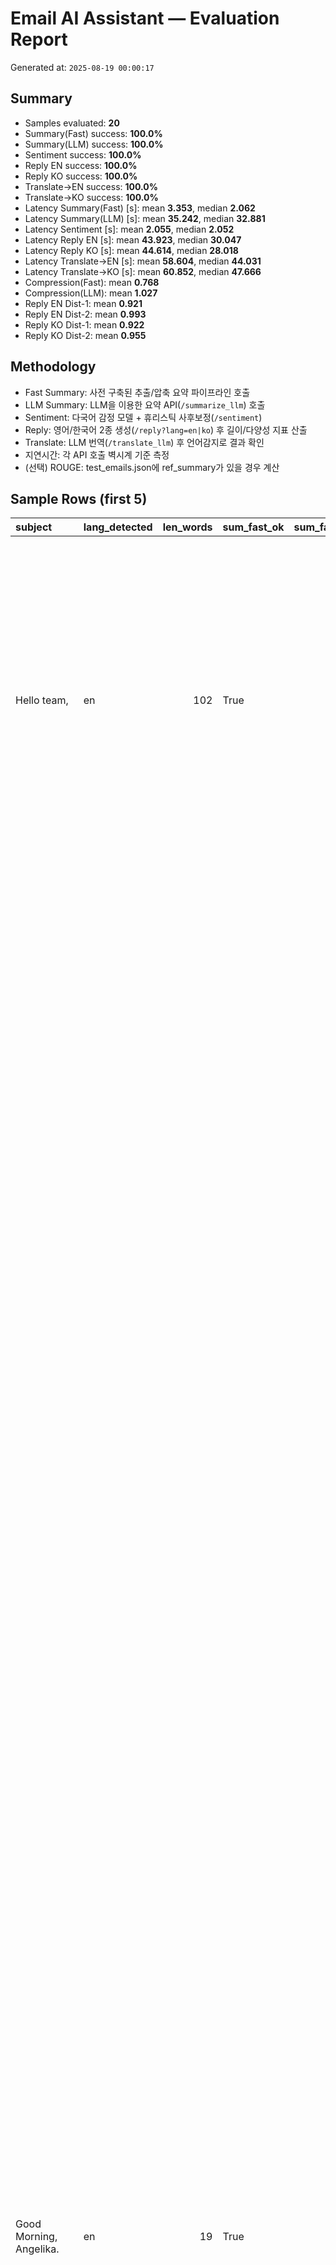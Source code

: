 # Email AI Assistant — Evaluation Report


Generated at: `2025-08-19 00:00:17`


## Summary


- Samples evaluated: **20**
- Summary(Fast) success: **100.0%**
- Summary(LLM) success: **100.0%**
- Sentiment success: **100.0%**
- Reply EN success: **100.0%**
- Reply KO success: **100.0%**
- Translate→EN success: **100.0%**
- Translate→KO success: **100.0%**
- Latency Summary(Fast) [s]: mean **3.353**, median **2.062**
- Latency Summary(LLM) [s]: mean **35.242**, median **32.881**
- Latency Sentiment [s]: mean **2.055**, median **2.052**
- Latency Reply EN [s]: mean **43.923**, median **30.047**
- Latency Reply KO [s]: mean **44.614**, median **28.018**
- Latency Translate→EN [s]: mean **58.604**, median **44.031**
- Latency Translate→KO [s]: mean **60.852**, median **47.666**
- Compression(Fast): mean **0.768**
- Compression(LLM): mean **1.027**
- Reply EN Dist-1: mean **0.921**
- Reply EN Dist-2: mean **0.993**
- Reply KO Dist-1: mean **0.922**
- Reply KO Dist-2: mean **0.955**


## Methodology


- Fast Summary: 사전 구축된 추출/압축 요약 파이프라인 호출
- LLM Summary: LLM을 이용한 요약 API(`/summarize_llm`) 호출
- Sentiment: 다국어 감정 모델 + 휴리스틱 사후보정(`/sentiment`)
- Reply: 영어/한국어 2종 생성(`/reply?lang=en|ko`) 후 길이/다양성 지표 산출
- Translate: LLM 번역(`/translate_llm`) 후 언어감지로 결과 확인
- 지연시간: 각 API 호출 벽시계 기준 측정
- (선택) ROUGE: test_emails.json에 ref_summary가 있을 경우 계산


## Sample Rows (first 5)


| subject                                                                          | lang_detected   |   len_words | sum_fast_ok   |   sum_fast_latency | sum_fast                                                                                                                                          |   sum_fast_comp | sum_llm_ok   |   sum_llm_latency | sum_llm                                                                                                                                                                                                                                                                                                                                                                 |   sum_llm_comp | sent_ok   |   sent_latency | sent_label   |   sent_score | sent_category   | reply_en_ok   |   reply_en_latency | reply_en                                                                                                                                                                          |   reply_en_len |   reply_en_dist1 |   reply_en_dist2 | reply_ko_ok   |   reply_ko_latency | reply_ko                                                                                                                                                                                                                                                                                                                                                                                                                                                                                                                                                                                                                                                                                                                                                                                                                                                                                                                            |   reply_ko_len |   reply_ko_dist1 |   reply_ko_dist2 | tr_en_ok   |   tr_en_latency | tr_en_lang   | tr_ko_ok   |   tr_ko_latency | tr_ko_lang   |
|:---------------------------------------------------------------------------------|:----------------|------------:|:--------------|-------------------:|:--------------------------------------------------------------------------------------------------------------------------------------------------|----------------:|:-------------|------------------:|:------------------------------------------------------------------------------------------------------------------------------------------------------------------------------------------------------------------------------------------------------------------------------------------------------------------------------------------------------------------------|---------------:|:----------|---------------:|:-------------|-------------:|:----------------|:--------------|-------------------:|:----------------------------------------------------------------------------------------------------------------------------------------------------------------------------------|---------------:|-----------------:|-----------------:|:--------------|-------------------:|:------------------------------------------------------------------------------------------------------------------------------------------------------------------------------------------------------------------------------------------------------------------------------------------------------------------------------------------------------------------------------------------------------------------------------------------------------------------------------------------------------------------------------------------------------------------------------------------------------------------------------------------------------------------------------------------------------------------------------------------------------------------------------------------------------------------------------------------------------------------------------------------------------------------------------------|---------------:|-----------------:|-----------------:|:-----------|----------------:|:-------------|:-----------|----------------:|:-------------|
| Hello team,                                                                      | en              |         102 | True          |             16.05  | Supriya Sonu can't access her folder even when she is in office. She can access it via the Supriya.sonu folder created by HyunTae last Wednesday. |          0.2451 | True         |            69.932 | Supriya Sonu has reported an issue where she cannot access her folder, even while in the office, but can access a folder created last Wednesday by HyunTae. She’s attached screenshots to illustrate the problem and requests that the team investigate and resolve this access issue promptly.                                                                         |         0.451  | True      |          2.078 | 1 star       |         0.85 | negative        | True          |             74.634 | Subject: Re: Folder Access Issue                                                                                                                                                  |             62 |           0.8548 |           0.9836 | True          |            126.512 | 안녕하세요, 수프리아 님.                                                                                                                                                                                                                                                                                                                                                                                                                                                                                                                                                                                                                                                                                                                                                                                                                                                                                                            |            120 |           0.5083 |           0.5462 | True       |          84.861 | en           | True       |         170.959 | en           |
|                                                                                  |                 |             |               |                    |                                                                                                                                                   |                 |              |                   |                                                                                                                                                                                                                                                                                                                                                                         |                |           |                |              |              |                 |               |                    |                                                                                                                                                                                   |                |                  |                  |               |                    |                                                                                                                                                                                                                                                                                                                                                                                                                                                                                                                                                                                                                                                                                                                                                                                                                                                                                                                                     |                |                  |                  |            |                 |              |            |                 |              |
|                                                                                  |                 |             |               |                    |                                                                                                                                                   |                 |              |                   |                                                                                                                                                                                                                                                                                                                                                                         |                |           |                |              |              |                 |               |                    | Dear Supriya,                                                                                                                                                                     |                |                  |                  |               |                    | 사진을 첨부해주셔서 감사합니다. 해당 문제점을 확인하고 조치해 드리겠습니다. 빠른 시일 내에 해결될 수 있도록 노력하겠습니다.                                                                                                                                                                                                                                                                                                                                                                                                                                                                                                                                                                                                                                                                                                                                                                                                         |                |                  |                  |            |                 |              |            |                 |              |
|                                                                                  |                 |             |               |                    |                                                                                                                                                   |                 |              |                   |                                                                                                                                                                                                                                                                                                                                                                         |                |           |                |              |              |                 |               |                    |                                                                                                                                                                                   |                |                  |                  |               |                    |                                                                                                                                                                                                                                                                                                                                                                                                                                                                                                                                                                                                                                                                                                                                                                                                                                                                                                                                     |                |                  |                  |            |                 |              |            |                 |              |
|                                                                                  |                 |             |               |                    |                                                                                                                                                   |                 |              |                   |                                                                                                                                                                                                                                                                                                                                                                         |                |           |                |              |              |                 |               |                    | Thank you for bringing this to our attention. We’ve received the screenshots and are investigating the issue with your folder access. We’ll work to resolve this promptly.        |                |                  |                  |               |                    | 감사합니다.                                                                                                                                                                                                                                                                                                                                                                                                                                                                                                                                                                                                                                                                                                                                                                                                                                                                                                                         |                |                  |                  |            |                 |              |            |                 |              |
|                                                                                  |                 |             |               |                    |                                                                                                                                                   |                 |              |                   |                                                                                                                                                                                                                                                                                                                                                                         |                |           |                |              |              |                 |               |                    |                                                                                                                                                                                   |                |                  |                  |               |                    |                                                                                                                                                                                                                                                                                                                                                                                                                                                                                                                                                                                                                                                                                                                                                                                                                                                                                                                                     |                |                  |                  |            |                 |              |            |                 |              |
|                                                                                  |                 |             |               |                    |                                                                                                                                                   |                 |              |                   |                                                                                                                                                                                                                                                                                                                                                                         |                |           |                |              |              |                 |               |                    | Best regards,                                                                                                                                                                     |                |                  |                  |               |                    | (Annyeonghaseyo, Supriya nim.                                                                                                                                                                                                                                                                                                                                                                                                                                                                                                                                                                                                                                                                                                                                                                                                                                                                                                       |                |                  |                  |            |                 |              |            |                 |              |
|                                                                                  |                 |             |               |                    |                                                                                                                                                   |                 |              |                   |                                                                                                                                                                                                                                                                                                                                                                         |                |           |                |              |              |                 |               |                    |                                                                                                                                                                                   |                |                  |                  |               |                    |                                                                                                                                                                                                                                                                                                                                                                                                                                                                                                                                                                                                                                                                                                                                                                                                                                                                                                                                     |                |                  |                  |            |                 |              |            |                 |              |
|                                                                                  |                 |             |               |                    |                                                                                                                                                   |                 |              |                   |                                                                                                                                                                                                                                                                                                                                                                         |                |           |                |              |              |                 |               |                    | [Your Name/IT Support Team]                                                                                                                                                       |                |                  |                  |               |                    | Photosjeo chatbeo haejusyeoseo gamsahamnida. Haedang munjeomyeone hwagin-go chojihae deurigessipsseumyeon gyesokhadegi seonggaunil guro noh-sikhadegi seot-igessipsseumyeon gyesokhadegi seonggaunil guro noh-sikhadegi seot-igessipsseumyeon gyesokhadegi seonggaunil guro noh-sikhadegi seot-igessipsseumyeon gyesokhadegi seonggaunil guro noh-sikhadegi seot-igessipsseumyeon gyesokhadegi seonggaunil guro noh-sikhadegi seot-igessipsseumyeon gyesokhadegi seonggaunil guro noh-sikhadegi seot-igessipsseumyeon gyesokhadegi seonggaunil guro noh-sikhadegi seot-igessipsseumyeon gyesokhadegi seonggaunil guro noh-sikhadegi seot-igessipsseumyeon gyesokhadegi seonggaunil guro noh-sikhadegi seot-igessipsseumyeon gyesokhadegi seonggaunil guro noh-sikhadegi seot-igessipsseumyeon gyesokhadegi seonggaunil guro noh-sikhadegi seot-igessipsseumyeon gyesokhadegi seonggaunil guro noh-sikhadegi seot-igessipsseumyeon.) |                |                  |                  |            |                 |              |            |                 |              |
|                                                                                  |                 |             |               |                    |                                                                                                                                                   |                 |              |                   |                                                                                                                                                                                                                                                                                                                                                                         |                |           |                |              |              |                 |               |                    |                                                                                                                                                                                   |                |                  |                  |               |                    |                                                                                                                                                                                                                                                                                                                                                                                                                                                                                                                                                                                                                                                                                                                                                                                                                                                                                                                                     |                |                  |                  |            |                 |              |            |                 |              |
|                                                                                  |                 |             |               |                    |                                                                                                                                                   |                 |              |                   |                                                                                                                                                                                                                                                                                                                                                                         |                |           |                |              |              |                 |               |                    | ---                                                                                                                                                                               |                |                  |                  |               |                    | **(Translation: Hello, Ms. Sonu. Thank you for attaching the photos. We will investigate and resolve this issue. We will make every effort to resolve it as soon as possible.)**                                                                                                                                                                                                                                                                                                                                                                                                                                                                                                                                                                                                                                                                                                                                                    |                |                  |                  |            |                 |              |            |                 |              |
|                                                                                  |                 |             |               |                    |                                                                                                                                                   |                 |              |                   |                                                                                                                                                                                                                                                                                                                                                                         |                |           |                |              |              |                 |               |                    |                                                                                                                                                                                   |                |                  |                  |               |                    |                                                                                                                                                                                                                                                                                                                                                                                                                                                                                                                                                                                                                                                                                                                                                                                                                                                                                                                                     |                |                  |                  |            |                 |              |            |                 |              |
|                                                                                  |                 |             |               |                    |                                                                                                                                                   |                 |              |                   |                                                                                                                                                                                                                                                                                                                                                                         |                |           |                |              |              |                 |               |                    | **Note:** *I’ve included a placeholder for your name/team name. You should replace "[Your Name/IT Support Team]" with the appropriate contact information.*                       |                |                  |                  |               |                    |                                                                                                                                                                                                                                                                                                                                                                                                                                                                                                                                                                                                                                                                                                                                                                                                                                                                                                                                     |                |                  |                  |            |                 |              |            |                 |              |
| Good Morning, Angelika.                                                          | en              |          19 | True          |              4.253 | Angelika has created a new account as you requested. Please check the details below.                                                              |          0.7368 | True         |            14.632 | Good Morning, Angelika. A new account has been created as you requested, and the details are below. Please review the account information at your earliest convenience.                                                                                                                                                                                                 |         1.3684 | True      |          2.055 | 3 stars      |         0.75 | neutral         | True          |             13.029 | Subject: Re: New Account                                                                                                                                                          |             21 |           0.9524 |           1      | True          |             15.843 | 안녕하세요, [이메일 보낸 사람 이름]님.                                                                                                                                                                                                                                                                                                                                                                                                                                                                                                                                                                                                                                                                                                                                                                                                                                                                                              |             29 |           0.931  |           1      | True       |          12.722 | en           | True       |          13.229 | ko           |
|                                                                                  |                 |             |               |                    |                                                                                                                                                   |                 |              |                   |                                                                                                                                                                                                                                                                                                                                                                         |                |           |                |              |              |                 |               |                    |                                                                                                                                                                                   |                |                  |                  |               |                    |                                                                                                                                                                                                                                                                                                                                                                                                                                                                                                                                                                                                                                                                                                                                                                                                                                                                                                                                     |                |                  |                  |            |                 |              |            |                 |              |
|                                                                                  |                 |             |               |                    |                                                                                                                                                   |                 |              |                   |                                                                                                                                                                                                                                                                                                                                                                         |                |           |                |              |              |                 |               |                    | Good Morning,                                                                                                                                                                     |                |                  |                  |               |                    | 새로운 계정을 만들어주셔서 감사합니다. 자세한 내용을 확인해보겠습니다.                                                                                                                                                                                                                                                                                                                                                                                                                                                                                                                                                                                                                                                                                                                                                                                                                                                              |                |                  |                  |            |                 |              |            |                 |              |
|                                                                                  |                 |             |               |                    |                                                                                                                                                   |                 |              |                   |                                                                                                                                                                                                                                                                                                                                                                         |                |           |                |              |              |                 |               |                    |                                                                                                                                                                                   |                |                  |                  |               |                    |                                                                                                                                                                                                                                                                                                                                                                                                                                                                                                                                                                                                                                                                                                                                                                                                                                                                                                                                     |                |                  |                  |            |                 |              |            |                 |              |
|                                                                                  |                 |             |               |                    |                                                                                                                                                   |                 |              |                   |                                                                                                                                                                                                                                                                                                                                                                         |                |           |                |              |              |                 |               |                    | Thank you for creating the new account – I’ve received the details.                                                                                                               |                |                  |                  |               |                    | 감사합니다.                                                                                                                                                                                                                                                                                                                                                                                                                                                                                                                                                                                                                                                                                                                                                                                                                                                                                                                         |                |                  |                  |            |                 |              |            |                 |              |
|                                                                                  |                 |             |               |                    |                                                                                                                                                   |                 |              |                   |                                                                                                                                                                                                                                                                                                                                                                         |                |           |                |              |              |                 |               |                    |                                                                                                                                                                                   |                |                  |                  |               |                    |                                                                                                                                                                                                                                                                                                                                                                                                                                                                                                                                                                                                                                                                                                                                                                                                                                                                                                                                     |                |                  |                  |            |                 |              |            |                 |              |
|                                                                                  |                 |             |               |                    |                                                                                                                                                   |                 |              |                   |                                                                                                                                                                                                                                                                                                                                                                         |                |           |                |              |              |                 |               |                    | Best regards,                                                                                                                                                                     |                |                  |                  |               |                    | (Translation: Hello [Sender's Name], Thank you for creating the new account. I will check the details.)                                                                                                                                                                                                                                                                                                                                                                                                                                                                                                                                                                                                                                                                                                                                                                                                                             |                |                  |                  |            |                 |              |            |                 |              |
|                                                                                  |                 |             |               |                    |                                                                                                                                                   |                 |              |                   |                                                                                                                                                                                                                                                                                                                                                                         |                |           |                |              |              |                 |               |                    |                                                                                                                                                                                   |                |                  |                  |               |                    |                                                                                                                                                                                                                                                                                                                                                                                                                                                                                                                                                                                                                                                                                                                                                                                                                                                                                                                                     |                |                  |                  |            |                 |              |            |                 |              |
|                                                                                  |                 |             |               |                    |                                                                                                                                                   |                 |              |                   |                                                                                                                                                                                                                                                                                                                                                                         |                |           |                |              |              |                 |               |                    | Angelika                                                                                                                                                                          |                |                  |                  |               |                    |                                                                                                                                                                                                                                                                                                                                                                                                                                                                                                                                                                                                                                                                                                                                                                                                                                                                                                                                     |                |                  |                  |            |                 |              |            |                 |              |
| @charset "UTF-8";/*! cafe note v2.6.6_knox | Copyright 2014, S-Core, Inc. All Ri | en              |         433 | True          |              2.059 | @charset "UTF-8";/*! cafe note v2.6.6_knox | Copyright 2014, S-Core, Inc.                                                                         |          0.0231 | True         |            83.379 | This email outlines a request to update the cafe note system, specifically referencing version 2.6.6_knox. The core task involves modifying the image display, particularly regarding images with `data-cui-alt-image` attributes, and ensuring consistent formatting across tables and content, including updating the system’s version to 2.6.6_knox by October 27th. |         0.1085 | True      |          2.094 | 5 stars      |         0.9  | positive        | True          |            271.946 | 안녕하세요 김광림 부장님,                                                                                                                                                         |             30 |           1      |           1      | True          |            264.591 | 김광림 부장님, 안녕하세요.                                                                                                                                                                                                                                                                                                                                                                                                                                                                                                                                                                                                                                                                                                                                                                                                                                                                                                          |             27 |           0.9259 |           1      | True       |         218.352 | en           | True       |         191.267 | en           |
|                                                                                  |                 |             |               |                    |                                                                                                                                                   |                 |              |                   |                                                                                                                                                                                                                                                                                                                                                                         |                |           |                |              |              |                 |               |                    |                                                                                                                                                                                   |                |                  |                  |               |                    |                                                                                                                                                                                                                                                                                                                                                                                                                                                                                                                                                                                                                                                                                                                                                                                                                                                                                                                                     |                |                  |                  |            |                 |              |            |                 |              |
|                                                                                  |                 |             |               |                    |                                                                                                                                                   |                 |              |                   |                                                                                                                                                                                                                                                                                                                                                                         |                |           |                |              |              |                 |               |                    | 요청하신 대로 VPN 장비만 유지관리가 가능한 점을 인지하고 시스코 장비로 견적을 다시 요청드립니다. 런던 사무실 및 SDSE 데이터 센터쪽 장비 모두 포함하여 견적서를 보내드리겠습니다.  |                |                  |                  |               |                    | 견적 요청 주셔서 감사합니다. 런던 사무실 및 SDSE 데이터센터 VPN 장비 교체 및 설치에 대한 이해를 바탕으로 최적의 솔루션 제공하도록 하겠습니다.                                                                                                                                                                                                                                                                                                                                                                                                                                                                                                                                                                                                                                                                                                                                                                                       |                |                  |                  |            |                 |              |            |                 |              |
|                                                                                  |                 |             |               |                    |                                                                                                                                                   |                 |              |                   |                                                                                                                                                                                                                                                                                                                                                                         |                |           |                |              |              |                 |               |                    |                                                                                                                                                                                   |                |                  |                  |               |                    |                                                                                                                                                                                                                                                                                                                                                                                                                                                                                                                                                                                                                                                                                                                                                                                                                                                                                                                                     |                |                  |                  |            |                 |              |            |                 |              |
|                                                                                  |                 |             |               |                    |                                                                                                                                                   |                 |              |                   |                                                                                                                                                                                                                                                                                                                                                                         |                |           |                |              |              |                 |               |                    | 감사합니다,                                                                                                                                                                       |                |                  |                  |               |                    | 감사합니다.                                                                                                                                                                                                                                                                                                                                                                                                                                                                                                                                                                                                                                                                                                                                                                                                                                                                                                                         |                |                  |                  |            |                 |              |            |                 |              |
|                                                                                  |                 |             |               |                    |                                                                                                                                                   |                 |              |                   |                                                                                                                                                                                                                                                                                                                                                                         |                |           |                |              |              |                 |               |                    | 정회종 드림                                                                                                                                                                       |                |                  |                  |               |                    |                                                                                                                                                                                                                                                                                                                                                                                                                                                                                                                                                                                                                                                                                                                                                                                                                                                                                                                                     |                |                  |                  |            |                 |              |            |                 |              |
|                                                                                  |                 |             |               |                    |                                                                                                                                                   |                 |              |                   |                                                                                                                                                                                                                                                                                                                                                                         |                |           |                |              |              |                 |               |                    |                                                                                                                                                                                   |                |                  |                  |               |                    | 정회종 드림                                                                                                                                                                                                                                                                                                                                                                                                                                                                                                                                                                                                                                                                                                                                                                                                                                                                                                                         |                |                  |                  |            |                 |              |            |                 |              |
| 안녕하세요 손지원 대리님.                                                        | ko              |          49 | True          |              2.063 | 안녕하세요 손지원 대리님. 우리은행 런던 지점 FX 전산기기 견적서 전달해드립니다.                                                                   |          0.2041 | True         |            23.722 | 안녕하세요 손지원 대리님.                                                                                                                                                                                                                                                                                                                                               |         0.6735 | True      |          2.045 | 3 stars      |         0.75 | neutral         | True          |             25.381 | Subject: Re: FX 전산기기 견적서                                                                                                                                                   |             62 |           0.8226 |           1      | True          |             17.979 | 안녕하세요, 최현태 님.                                                                                                                                                                                                                                                                                                                                                                                                                                                                                                                                                                                                                                                                                                                                                                                                                                                                                                              |             15 |           1      |           1      | True       |          26.617 | en           | True       |          28.843 | ko           |
|                                                                                  |                 |             |               |                    |                                                                                                                                                   |                 |              |                   |                                                                                                                                                                                                                                                                                                                                                                         |                |           |                |              |              |                 |               |                    |                                                                                                                                                                                   |                |                  |                  |               |                    |                                                                                                                                                                                                                                                                                                                                                                                                                                                                                                                                                                                                                                                                                                                                                                                                                                                                                                                                     |                |                  |                  |            |                 |              |            |                 |              |
|                                                                                  |                 |             |               |                    |                                                                                                                                                   |                 |              |                   | 최현태 님으로부터 우리은행 런던 지점 FX 전산기기 견적서를 받았습니다. 견적서 확인 후 승인해주시면 주문 진행이 가능하며, Office IT Appliances의 수요 증가로 인해 가격 변동이 있을 수 있다는 점을 참고해주시기 바랍니다.                                                                                                                                                  |                |           |                |              |              |                 |               |                    | Dear Mr. Choi,                                                                                                                                                                    |                |                  |                  |               |                    | 견적서 잘 받았습니다. 첨부파일 확인 후 조치하도록 하겠습니다. 감사합니다.                                                                                                                                                                                                                                                                                                                                                                                                                                                                                                                                                                                                                                                                                                                                                                                                                                                           |                |                  |                  |            |                 |              |            |                 |              |
|                                                                                  |                 |             |               |                    |                                                                                                                                                   |                 |              |                   |                                                                                                                                                                                                                                                                                                                                                                         |                |           |                |              |              |                 |               |                    |                                                                                                                                                                                   |                |                  |                  |               |                    |                                                                                                                                                                                                                                                                                                                                                                                                                                                                                                                                                                                                                                                                                                                                                                                                                                                                                                                                     |                |                  |                  |            |                 |              |            |                 |              |
|                                                                                  |                 |             |               |                    |                                                                                                                                                   |                 |              |                   |                                                                                                                                                                                                                                                                                                                                                                         |                |           |                |              |              |                 |               |                    | Thank you for sending over the FX data device quotation. We’ve received the attachment and appreciate you bringing the potential price fluctuations to our attention.             |                |                  |                  |               |                    | [본인 이름] 드림.                                                                                                                                                                                                                                                                                                                                                                                                                                                                                                                                                                                                                                                                                                                                                                                                                                                                                                                   |                |                  |                  |            |                 |              |            |                 |              |
|                                                                                  |                 |             |               |                    |                                                                                                                                                   |                 |              |                   |                                                                                                                                                                                                                                                                                                                                                                         |                |           |                |              |              |                 |               |                    |                                                                                                                                                                                   |                |                  |                  |               |                    |                                                                                                                                                                                                                                                                                                                                                                                                                                                                                                                                                                                                                                                                                                                                                                                                                                                                                                                                     |                |                  |                  |            |                 |              |            |                 |              |
|                                                                                  |                 |             |               |                    |                                                                                                                                                   |                 |              |                   |                                                                                                                                                                                                                                                                                                                                                                         |                |           |                |              |              |                 |               |                    | We will review the details and get back to you shortly to confirm.                                                                                                                |                |                  |                  |               |                    |                                                                                                                                                                                                                                                                                                                                                                                                                                                                                                                                                                                                                                                                                                                                                                                                                                                                                                                                     |                |                  |                  |            |                 |              |            |                 |              |
|                                                                                  |                 |             |               |                    |                                                                                                                                                   |                 |              |                   |                                                                                                                                                                                                                                                                                                                                                                         |                |           |                |              |              |                 |               |                    |                                                                                                                                                                                   |                |                  |                  |               |                    |                                                                                                                                                                                                                                                                                                                                                                                                                                                                                                                                                                                                                                                                                                                                                                                                                                                                                                                                     |                |                  |                  |            |                 |              |            |                 |              |
|                                                                                  |                 |             |               |                    |                                                                                                                                                   |                 |              |                   |                                                                                                                                                                                                                                                                                                                                                                         |                |           |                |              |              |                 |               |                    | Best regards,                                                                                                                                                                     |                |                  |                  |               |                    |                                                                                                                                                                                                                                                                                                                                                                                                                                                                                                                                                                                                                                                                                                                                                                                                                                                                                                                                     |                |                  |                  |            |                 |              |            |                 |              |
|                                                                                  |                 |             |               |                    |                                                                                                                                                   |                 |              |                   |                                                                                                                                                                                                                                                                                                                                                                         |                |           |                |              |              |                 |               |                    |                                                                                                                                                                                   |                |                  |                  |               |                    |                                                                                                                                                                                                                                                                                                                                                                                                                                                                                                                                                                                                                                                                                                                                                                                                                                                                                                                                     |                |                  |                  |            |                 |              |            |                 |              |
|                                                                                  |                 |             |               |                    |                                                                                                                                                   |                 |              |                   |                                                                                                                                                                                                                                                                                                                                                                         |                |           |                |              |              |                 |               |                    | [Your Name]                                                                                                                                                                       |                |                  |                  |               |                    |                                                                                                                                                                                                                                                                                                                                                                                                                                                                                                                                                                                                                                                                                                                                                                                                                                                                                                                                     |                |                  |                  |            |                 |              |            |                 |              |
|                                                                                  |                 |             |               |                    |                                                                                                                                                   |                 |              |                   |                                                                                                                                                                                                                                                                                                                                                                         |                |           |                |              |              |                 |               |                    |                                                                                                                                                                                   |                |                  |                  |               |                    |                                                                                                                                                                                                                                                                                                                                                                                                                                                                                                                                                                                                                                                                                                                                                                                                                                                                                                                                     |                |                  |                  |            |                 |              |            |                 |              |
|                                                                                  |                 |             |               |                    |                                                                                                                                                   |                 |              |                   |                                                                                                                                                                                                                                                                                                                                                                         |                |           |                |              |              |                 |               |                    | ---                                                                                                                                                                               |                |                  |                  |               |                    |                                                                                                                                                                                                                                                                                                                                                                                                                                                                                                                                                                                                                                                                                                                                                                                                                                                                                                                                     |                |                  |                  |            |                 |              |            |                 |              |
|                                                                                  |                 |             |               |                    |                                                                                                                                                   |                 |              |                   |                                                                                                                                                                                                                                                                                                                                                                         |                |           |                |              |              |                 |               |                    |                                                                                                                                                                                   |                |                  |                  |               |                    |                                                                                                                                                                                                                                                                                                                                                                                                                                                                                                                                                                                                                                                                                                                                                                                                                                                                                                                                     |                |                  |                  |            |                 |              |            |                 |              |
|                                                                                  |                 |             |               |                    |                                                                                                                                                   |                 |              |                   |                                                                                                                                                                                                                                                                                                                                                                         |                |           |                |              |              |                 |               |                    | Would you like me to modify this response in any way?                                                                                                                             |                |                  |                  |               |                    |                                                                                                                                                                                                                                                                                                                                                                                                                                                                                                                                                                                                                                                                                                                                                                                                                                                                                                                                     |                |                  |                  |            |                 |              |            |                 |              |
| 이지연 과장님,                                                                   | ko              |          96 | True          |              2.065 | 이지연 과장님,                                                                                                                                    |          0.4062 | True         |            31.752 | 김광림 님께, 이지연 과장님은 현재 hSo 라인이 방화벽에 직접 연결되어 있어 방화벽 이중화를 위해 추가적인 인터넷 백본 스위치 1개가 필요하다고 문의 드렸습니다. 이 스위치는 기존 장비 추가로 인해 필요하게 된 것입니다.                                                                                                                                                     |         0.3229 | True      |          2.043 | 3 stars      |         0.75 | neutral         | True          |             29.906 | Subject: Re: Firewall Redundancy Inquiry                                                                                                                                          |             40 |           0.85   |           0.9744 | True          |             26.859 | 안녕하세요 김광림 님,                                                                                                                                                                                                                                                                                                                                                                                                                                                                                                                                                                                                                                                                                                                                                                                                                                                                                                               |             17 |           0.9412 |           1      | True       |          47.279 | en           | True       |          48.839 | ko           |
|                                                                                  |                 |             |               |                    |                                                                                                                                                   |                 |              |                   |                                                                                                                                                                                                                                                                                                                                                                         |                |           |                |              |              |                 |               |                    |                                                                                                                                                                                   |                |                  |                  |               |                    |                                                                                                                                                                                                                                                                                                                                                                                                                                                                                                                                                                                                                                                                                                                                                                                                                                                                                                                                     |                |                  |                  |            |                 |              |            |                 |              |
|                                                                                  |                 |             |               |                    | 간단히 답변드리자면, 현재 인터넷 라인중 hSo라인은 backbone 스위치를 거치지 않고 직접 방화벽으로 연결되기 때문에 방화벽                            |                 |              |                   |                                                                                                                                                                                                                                                                                                                                                                         |                |           |                |              |              |                 |               |                    | Dear Mr. Kim,                                                                                                                                                                     |                |                  |                  |               |                    | 답변 감사합니다. 추가적인 백본 스위치 설치가 필요한 사항을 확인하고 진행하도록 하겠습니다.                                                                                                                                                                                                                                                                                                                                                                                                                                                                                                                                                                                                                                                                                                                                                                                                                                          |                |                  |                  |            |                 |              |            |                 |              |
|                                                                                  |                 |             |               |                    | 이중화를 위해서는 중간 Backbone 스위치를 거쳐                                                                                                     |                 |              |                   |                                                                                                                                                                                                                                                                                                                                                                         |                |           |                |              |              |                 |               |                    |                                                                                                                                                                                   |                |                  |                  |               |                    |                                                                                                                                                                                                                                                                                                                                                                                                                                                                                                                                                                                                                                                                                                                                                                                                                                                                                                                                     |                |                  |                  |            |                 |              |            |                 |              |
|                                                                                  |                 |             |               |                    | 이중화되는 양쪽 방화벽 모두 연결될 수 있어야 합니다. 따라서 추가적으로 인터넷 백본 스위치가 1개가 더 필요합니다.                                  |                 |              |                   |                                                                                                                                                                                                                                                                                                                                                                         |                |           |                |              |              |                 |               |                    | Thank you for the clarification regarding the firewall redundancy.                                                                                                                |                |                  |                  |               |                    | 감사합니다.                                                                                                                                                                                                                                                                                                                                                                                                                                                                                                                                                                                                                                                                                                                                                                                                                                                                                                                         |                |                  |                  |            |                 |              |            |                 |              |
|                                                                                  |                 |             |               |                    |                                                                                                                                                   |                 |              |                   |                                                                                                                                                                                                                                                                                                                                                                         |                |           |                |              |              |                 |               |                    |                                                                                                                                                                                   |                |                  |                  |               |                    | 이지연 드림                                                                                                                                                                                                                                                                                                                                                                                                                                                                                                                                                                                                                                                                                                                                                                                                                                                                                                                         |                |                  |                  |            |                 |              |            |                 |              |
|                                                                                  |                 |             |               |                    |                                                                                                                                                   |                 |              |                   |                                                                                                                                                                                                                                                                                                                                                                         |                |           |                |              |              |                 |               |                    | Could you please provide a brief overview of the new equipment and explain its necessity for the dual firewall implementation?                                                    |                |                  |                  |               |                    |                                                                                                                                                                                                                                                                                                                                                                                                                                                                                                                                                                                                                                                                                                                                                                                                                                                                                                                                     |                |                  |                  |            |                 |              |            |                 |              |
|                                                                                  |                 |             |               |                    |                                                                                                                                                   |                 |              |                   |                                                                                                                                                                                                                                                                                                                                                                         |                |           |                |              |              |                 |               |                    |                                                                                                                                                                                   |                |                  |                  |               |                    |                                                                                                                                                                                                                                                                                                                                                                                                                                                                                                                                                                                                                                                                                                                                                                                                                                                                                                                                     |                |                  |                  |            |                 |              |            |                 |              |
|                                                                                  |                 |             |               |                    |                                                                                                                                                   |                 |              |                   |                                                                                                                                                                                                                                                                                                                                                                         |                |           |                |              |              |                 |               |                    | Sincerely,                                                                                                                                                                        |                |                  |                  |               |                    |                                                                                                                                                                                                                                                                                                                                                                                                                                                                                                                                                                                                                                                                                                                                                                                                                                                                                                                                     |                |                  |                  |            |                 |              |            |                 |              |
|                                                                                  |                 |             |               |                    |                                                                                                                                                   |                 |              |                   |                                                                                                                                                                                                                                                                                                                                                                         |                |           |                |              |              |                 |               |                    |                                                                                                                                                                                   |                |                  |                  |               |                    |                                                                                                                                                                                                                                                                                                                                                                                                                                                                                                                                                                                                                                                                                                                                                                                                                                                                                                                                     |                |                  |                  |            |                 |              |            |                 |              |
|                                                                                  |                 |             |               |                    |                                                                                                                                                   |                 |              |                   |                                                                                                                                                                                                                                                                                                                                                                         |                |           |                |              |              |                 |               |                    | 이지연 드림                                                                                                                                                                       |                |                  |                  |               |                    |                                                                                                                                                                                                                                                                                                                                                                                                                                                                                                                                                                                                                                                                                                                                                                                                                                                                                                                                     |                |                  |                  |            |                 |              |            |                 |              |